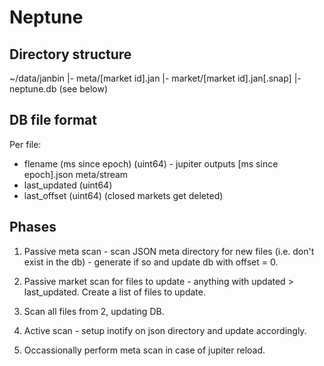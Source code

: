 # Neptune

## Directory structure

~/data/janbin
|- meta/[market id].jan
|- market/[market id].jan[.snap]
|- neptune.db (see below)

## DB file format

Per file:
* flename (ms since epoch) (uint64) - jupiter outputs [ms since epoch].json meta/stream
* last_updated             (uint64)
* last_offset              (uint64)
(closed markets get deleted)

## Phases

1. Passive meta scan - scan JSON meta directory for new files (i.e. don't exist
   in the db) - generate if so and update db with offset = 0.

2. Passive market scan for files to update - anything with updated >
   last_updated. Create a list of files to update.

3. Scan all files from 2, updating DB.

4. Active scan - setup inotify on json directory and update accordingly.

5. Occassionally perform meta scan in case of jupiter reload.
